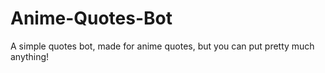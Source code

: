 # Anime-Quotes-Bot
A simple quotes bot, made for anime quotes, but you can put pretty much anything! 
